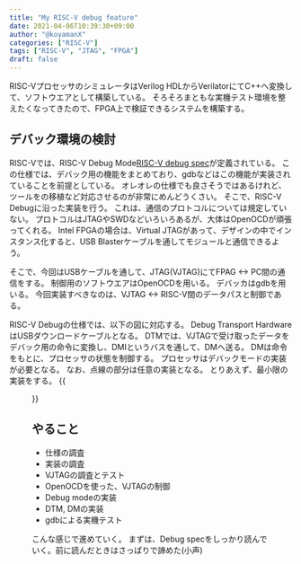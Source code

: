 ```yaml
---
title: "My RISC-V debug feature"
date: 2021-04-06T10:39:30+09:00
author: "@koyamanX"
categories: ["RISC-V"]
tags: ["RISC-V", "JTAG", "FPGA"]
draft: false
---
```


RISC-VプロセッサのシミュレータはVerilog HDLからVerilatorにてC++へ変換して、ソフトウエアとして構築している。
そろそろまともな実機テスト環境を整えたくなってきたので、FPGA上で検証できるシステムを構築する。

<!--more-->

## デバック環境の検討

RISC-Vでは、RISC-V Debug Mode[RISC-V debug spec](https://github.com/riscv/riscv-debug-spec)が定義されている。
この仕様では、デバック用の機能をまとめており、gdbなどはこの機能が実装されていることを前提としている。
オレオレの仕様でも良さそうではあるけれど、ツールをの移植など対応させるのが非常にめんどうくさい。
そこで、RISC-V Debugに沿った実装を行う。
これは、通信のプロトコルについては規定していない。
プロトコルはJTAGやSWDなどいろいろあるが、大体はOpenOCDが頑張ってくれる。
Intel FPGAの場合は、Virtual JTAGがあって、デザインの中でインスタンス化すると、USB Blasterケーブルを通してモジュールと通信できるよう。

そこで、今回はUSBケーブルを通して、JTAG(VJTAG)にてFPAG <-\> PC間の通信をする。
制御用のソフトウエアはOpenOCDを用いる。
デバッカはgdbを用いる。
今回実装すべきなのは、VJTAG <-\> RISC-V間のデータパスと制御である。

RISC-V Debugの仕様では、以下の図に対応する。
Debug Transport HardwareはUSBダウンロードケーブルとなる。
DTMでは、VJTAGで受け取ったデータをデバック用の命令に変換し、DMIというバスを通して、DMへ送る。
DMは命令をもとに、プロセッサの状態を制御する。
プロセッサはデバックモードの実装が必要となる。
なお、点線の部分は任意の実装となる。
とりあえず、最小限の実装をする。
{{<figure src="./image00.png" >}}


## やること
- 仕様の調査
- 実装の調査
- VJTAGの調査とテスト
- OpenOCDを使った、VJTAGの制御
- Debug modeの実装
- DTM, DMの実装
- gdbによる実機テスト

こんな感じで進めていく。
まずは、Debug specをしっかり読んでいく。前に読んだときはさっぱりで諦めた(小声)
